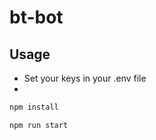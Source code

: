 # bt-bot
## Usage
- Set your keys in your .env file
-

```bash
npm install
```

```bash
npm run start
```